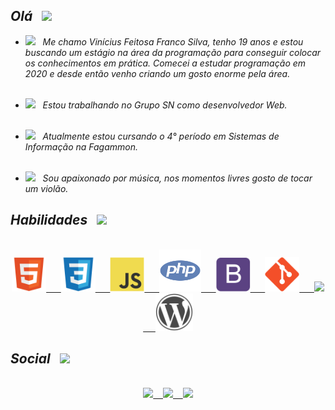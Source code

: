 ## *Olá* &nbsp; <img src="https://raw.githubusercontent.com/iampavangandhi/iampavangandhi/master/gifs/Hi.gif" width="30px"> 

- <img width="25" src="https://user-images.githubusercontent.com/75453961/118221132-6e417180-b453-11eb-9180-2fcbfea55ee5.gif"> &nbsp; *Me chamo Vinícius Feitosa Franco Silva, tenho 19 anos e estou buscando um estágio na área da programação para conseguir colocar os conhecimentos em prática. Comecei a estudar programação em 2020 e desde então venho criando um gosto enorme pela área.* <br/><br/>

- <img width="25" src="https://user-images.githubusercontent.com/75453961/118221337-caa49100-b453-11eb-8aed-9762ff830a46.gif"> &nbsp; *Estou trabalhando no Grupo SN como desenvolvedor Web.* <br/><br/>

- <img width="25" src="https://user-images.githubusercontent.com/75453961/118221549-38e95380-b454-11eb-8792-eb2bd6fcd974.gif"> &nbsp; *Atualmente estou cursando o 4° período em Sistemas de Informação na Fagammon.* <br/><br/>

- <img width="25" src="https://user-images.githubusercontent.com/75453961/118222253-a0ec6980-b455-11eb-8ead-06363afc3965.gif"> &nbsp; *Sou apaixonado por música, nos momentos livres gosto de tocar um violão.*


## *Habilidades* &nbsp; <img width="40" src="https://user-images.githubusercontent.com/75453961/118220101-36d1c580-b451-11eb-9eda-9f53643378e0.gif">

<div align="center" style="display: inline_block"> <br>
  
  <a href="https://github.com/Feitosa-V">
  
   <img width="55" src="https://raw.githubusercontent.com/devicons/devicon/master/icons/html5/html5-original.svg">
   &nbsp;&nbsp;&nbsp;&nbsp; 
   <img width="55" src="https://raw.githubusercontent.com/devicons/devicon/master/icons/css3/css3-original.svg">
   &nbsp;&nbsp;&nbsp;&nbsp;
   <img width="55" src="https://raw.githubusercontent.com/devicons/devicon/master/icons/javascript/javascript-original.svg">
   &nbsp;&nbsp;&nbsp;&nbsp;
   <img width="67" src="https://raw.githubusercontent.com/devicons/devicon/master/icons/php/php-plain.svg">
   &nbsp;&nbsp;&nbsp;&nbsp;
   <img width="55" src="https://raw.githubusercontent.com/devicons/devicon/master/icons/bootstrap/bootstrap-plain.svg">
   &nbsp;&nbsp;&nbsp;&nbsp;   
   <img width="55" src="https://raw.githubusercontent.com/devicons/devicon/master/icons/git/git-original.svg">
   &nbsp;&nbsp;&nbsp;&nbsp;
   <img width="60" src="https://cdn.jsdelivr.net/gh/devicons/devicon/icons/codeigniter/codeigniter-plain.svg" />
   &nbsp;&nbsp;&nbsp;&nbsp;
   <img width="60" src="https://raw.githubusercontent.com/devicons/devicon/master/icons/wordpress/wordpress-plain.svg">

  
  </a>
</div>


## *Social* &nbsp; <img width="40" src="https://user-images.githubusercontent.com/75453961/118220271-b069b380-b451-11eb-81ad-27bfce7f6292.gif">

<div align="center"><br>
  
  <a href="https://www.linkedin.com/in/feitosa-v/">  
      <img src="https://img.shields.io/badge/LinkedIn-0077B5?style=for-the-badge&logo=linkedin&logoColor=white">
      &nbsp;&nbsp;
  </a>

  <a  href="https://www.instagram.com/feitosa.vinicius/">
      <img  src="https://img.shields.io/badge/Instagram-832de8?style=for-the-badge&logo=instagram&logoColor=white" >
      &nbsp;&nbsp;

    
  </a> 
    
   <a href="mailto:vifesi4321@gmail.com?subject=Olá%20">
      <img src="https://img.shields.io/badge/Gmail-c14438?style=for-the-badge&logo=Gmail&logoColor=white&link=">
   </a>
  
</div>
